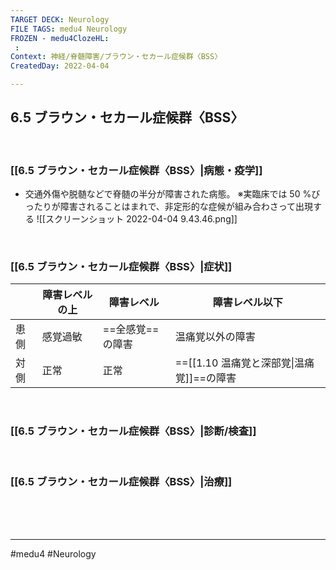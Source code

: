 ```yaml
---
TARGET DECK: Neurology
FILE TAGS: medu4 Neurology
FROZEN - medu4ClozeHL:
 : 
Context: 神経/脊髄障害/ブラウン・セカール症候群〈BSS〉
CreatedDay: 2022-04-04

---
```


## 6.5 ブラウン・セカール症候群〈BSS〉

<br>

### [[6.5 ブラウン・セカール症候群〈BSS〉|病態・疫学]]
* 交通外傷や脱髄などで脊髄の半分が障害された病態。
※実臨床では 50 %びったりが障害されることはまれで、非定形的な症候が組み合わさって出現する
![[スクリーンショット 2022-04-04 9.43.46.png]]

<br>

### [[6.5 ブラウン・セカール症候群〈BSS〉|症状]]
| |障害レベルの上|障害レベル|障害レベル以下|
|---|---|---|---|
|患側|感覚過敏|==全感覚==の障害|温痛覚以外の障害|
|対側|正常|正常|==[[1.10 温痛覚と深部覚\|温痛覚]]==の障害|
<!--ID: 1649070300824-->






<br>

### [[6.5 ブラウン・セカール症候群〈BSS〉|診断/検査]]


<br>

### [[6.5 ブラウン・セカール症候群〈BSS〉|治療]]


<br><br><br>

---
#medu4 #Neurology 